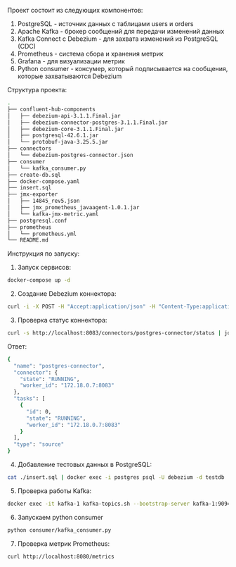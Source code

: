 Проект состоит из следующих компонентов:

1. PostgreSQL - источник данных с таблицами users и orders
2. Apache Kafka - брокер сообщений для передачи изменений данных
3. Kafka Connect с Debezium - для захвата изменений из PostgreSQL (CDC)
4. Prometheus - система сбора и хранения метрик
5. Grafana - для визуализации метрик
6. Python consumer - консумер, который подписывается на сообщения, которые захватываются Debezium

Структура проекта:

```bash
.
├── confluent-hub-components
│   ├── debezium-api-3.1.1.Final.jar
│   ├── debezium-connector-postgres-3.1.1.Final.jar
│   ├── debezium-core-3.1.1.Final.jar
│   ├── postgresql-42.6.1.jar
│   └── protobuf-java-3.25.5.jar
├── connectors
│   └── debezium-postgres-connector.json
├── consumer
│   └── kafka_consumer.py
├── create-db.sql
├── docker-compose.yaml
├── insert.sql
├── jmx-exporter
│   ├── 14845_rev5.json
│   ├── jmx_prometheus_javaagent-1.0.1.jar
│   └── kafka-jmx-metric.yaml
├── postgresql.conf
├── prometheus
│   └── prometheus.yml
└── README.md
```

Инструкция по запуску:

1. Запуск сервисов:

```bash
docker-compose up -d

```

2. Создание Debezium коннектора:

```bash
curl -i -X POST -H "Accept:application/json" -H "Content-Type:application/json" http://localhost:8083/connectors/ -d @connectors/debezium-postgres-connector.json
```

3. Проверка статус коннектора:

```bash
curl -s http://localhost:8083/connectors/postgres-connector/status | jq
```

Ответ:

```bash
{
  "name": "postgres-connector",
  "connector": {
    "state": "RUNNING",
    "worker_id": "172.18.0.7:8083"
  },
  "tasks": [
    {
      "id": 0,
      "state": "RUNNING",
      "worker_id": "172.18.0.7:8083"
    }
  ],
  "type": "source"
}
```

4. Добавление тестовых данных в PostgreSQL:

```bash
cat ./insert.sql | docker exec -i postgres psql -U debezium -d testdb
```

5. Проверка работы Kafka:

```bash
docker exec -it kafka-1 kafka-topics.sh --bootstrap-server kafka-1:9094 --list
```

6. Запускаем python consumer

```bash
python consumer/kafka_consumer.py
```

7. Проверка метрик Prometheus:

```bash
curl http://localhost:8080/metrics
```

